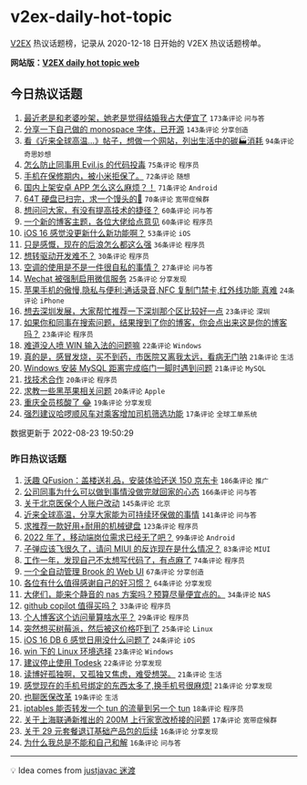 # v2ex-daily-hot-topic

[V2EX](https://www.v2ex.com/) 热议话题榜，记录从 2020-12-18 日开始的 V2EX 热议话题榜单。

**网站版：[V2EX daily hot topic web](https://boojack.github.io/v2ex-daily-hot-topic-web/)**

## 今日热议话题

<!-- TODAY BEGIN -->

1. [最近老是和老婆吵架，她老是觉得结婚我占大便宜了](https://www.v2ex.com/t/874728) `173条评论` `问与答`
1. [分享一下自己做的 monospace 字体，已开源](https://www.v2ex.com/t/874714) `143条评论` `分享创造`
1. [看《近来全球高温…》帖子，想做一个网站，列出生活中的碳🏭消耗](https://www.v2ex.com/t/874720) `94条评论` `奇思妙想`
1. [怎么防止同事用 Evil.js 的代码投毒](https://www.v2ex.com/t/874717) `75条评论` `程序员`
1. [手机在保修期内，被小米拒保了。](https://www.v2ex.com/t/874761) `72条评论` `随想`
1. [国内上架安卓 APP 怎么这么麻烦？！](https://www.v2ex.com/t/874776) `71条评论` `Android`
1. [64T 硬盘已扫完，求一个馒头的💊](https://www.v2ex.com/t/874756) `70条评论` `宽带症候群`
1. [想问问大家，有没有提高技术的捷径？](https://www.v2ex.com/t/874698) `60条评论` `问与答`
1. [一个新的博客主题，各位大佬给点意见](https://www.v2ex.com/t/874710) `60条评论` `程序员`
1. [iOS 16 感觉没更新什么新功能啊？](https://www.v2ex.com/t/874708) `53条评论` `iOS`
1. [只是感慨，现在的后浪怎么都这么强](https://www.v2ex.com/t/874856) `36条评论` `程序员`
1. [想转驱动开发难不？](https://www.v2ex.com/t/874724) `30条评论` `程序员`
1. [空调的使用是不是一件很自私的事情？](https://www.v2ex.com/t/874716) `27条评论` `问与答`
1. [Wechat 被强制启用微信服务](https://www.v2ex.com/t/874702) `25条评论` `分享发现`
1. [苹果手机的傲慢,隐私与便利:通话录音,NFC 复制门禁卡,红外线功能 真难](https://www.v2ex.com/t/874862) `24条评论` `iPhone`
1. [想去深圳发展，大家帮忙推荐一下深圳那个区比较好一点](https://www.v2ex.com/t/874765) `23条评论` `深圳`
1. [如果你和同事在搜索问题，结果搜到了你的博客，你会点出来这是你的博客吗？](https://www.v2ex.com/t/874729) `23条评论` `程序员`
1. [难道没人喷 WIN 输入法的问题嘛](https://www.v2ex.com/t/874792) `22条评论` `Windows`
1. [真的是，感冒发烧，买不到药，市医院又离我太远，看病无门呐](https://www.v2ex.com/t/874817) `21条评论` `生活`
1. [Windows 安装 MySQL 距离完成临门一脚时遇到问题](https://www.v2ex.com/t/874801) `21条评论` `MySQL`
1. [找技术合作](https://www.v2ex.com/t/874839) `20条评论` `程序员`
1. [求教一些黑苹果相关问题](https://www.v2ex.com/t/874808) `20条评论` `Apple`
1. [重庆全员核酸了 😂](https://www.v2ex.com/t/874859) `19条评论` `分享发现`
1. [强烈建议哈啰顺风车对乘客增加司机筛选功能](https://www.v2ex.com/t/874723) `17条评论` `全球工单系统`

数据更新于 2022-08-23 19:50:29

<!-- TODAY END -->

### 昨日热议话题

<!-- YESTERDAY BEGIN -->

1. [沃趣 QFusion：盖楼送礼品，安装体验还送 150 京东卡](https://www.v2ex.com/t/874578) `186条评论` `推广`
1. [公司同事为什么可以做到事情没做完就回家的心态](https://www.v2ex.com/t/874454) `166条评论` `问与答`
1. [关于北京医保个人账户改动](https://www.v2ex.com/t/874456) `145条评论` `北京`
1. [近来全球高温，分享大家能为可持续环保做的事情](https://www.v2ex.com/t/874495) `141条评论` `问与答`
1. [求推荐一款好用+耐用的机械键盘](https://www.v2ex.com/t/874446) `123条评论` `程序员`
1. [2022 年了，移动端岗位需求已经无了吧？](https://www.v2ex.com/t/874461) `99条评论` `Android`
1. [子弹应该飞很久了，请问 MIUI 的反诈现在是什么情况？](https://www.v2ex.com/t/874457) `83条评论` `MIUI`
1. [工作一年，发现自己不太想写代码了，有点麻了](https://www.v2ex.com/t/874441) `74条评论` `程序员`
1. [一个全自动管理 Brook 的 Web UI](https://www.v2ex.com/t/874442) `67条评论` `分享创造`
1. [各位有什么值得感谢自己的好习惯？](https://www.v2ex.com/t/874465) `64条评论` `分享发现`
1. [大佬们，能来个静音的 nas 方案吗？预算尽量便宜点的。](https://www.v2ex.com/t/874510) `34条评论` `NAS`
1. [github copilot 值得买吗？](https://www.v2ex.com/t/874624) `33条评论` `程序员`
1. [个人博客这个访问量算啥水平？](https://www.v2ex.com/t/874484) `29条评论` `程序员`
1. [突然想买树莓派，然后被这价格吓到了](https://www.v2ex.com/t/874636) `25条评论` `Linux`
1. [iOS 16 DB 6 感觉日用没什么问题了](https://www.v2ex.com/t/874565) `24条评论` `iOS`
1. [win 下的 Linux 环境选择](https://www.v2ex.com/t/874664) `23条评论` `Windows`
1. [建议停止使用 Todesk](https://www.v2ex.com/t/874618) `22条评论` `分享发现`
1. [读博好孤独啊，又孤独又焦虑，难受想哭。](https://www.v2ex.com/t/874535) `21条评论` `生活`
1. [感觉现在的手机号绑定的东西太多了,换手机号很麻烦!](https://www.v2ex.com/t/874487) `21条评论` `分享发现`
1. [也聊医保改革](https://www.v2ex.com/t/874516) `19条评论` `生活`
1. [iptables 能否转发一个 tun 的流量到另一个 tun](https://www.v2ex.com/t/874612) `18条评论` `程序员`
1. [关于上海联通新推出的 200M 上行家宽改桥接的问题](https://www.v2ex.com/t/874644) `17条评论` `宽带症候群`
1. [关于 29 元套餐退订基础产品包的后续](https://www.v2ex.com/t/874594) `16条评论` `分享发现`
1. [为什么我总是不能和自己和解](https://www.v2ex.com/t/874566) `16条评论` `问与答`

<!-- YESTERDAY END -->

---

💡 Idea comes from [justjavac 迷渡](https://github.com/justjavac/)

